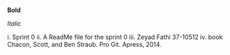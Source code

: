 **Bold**

*Italic*

i. Sprint 0
ii. A ReadMe file for the sprint 0
iii. Zeyad Fathi 37-10512
iv. book Chacon, Scott, and Ben Straub. Pro Git. Apress,
2014.
